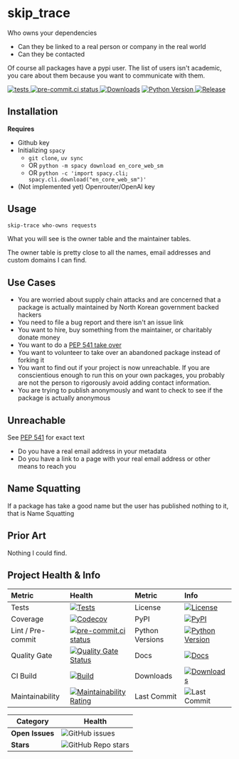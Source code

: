 # skip_trace

Who owns your dependencies

- Can they be linked to a real person or company in the real world
- Can they be contacted

Of course all packages have a pypi user. The list of users isn't academic, you care about them because you want to
communicate with them.

[![tests](https://github.com/matthewdeanmartin/skip_trace/actions/workflows/build.yml/badge.svg)
](https://github.com/matthewdeanmartin/skip_trace/actions/workflows/tests.yml)
[![pre-commit.ci status](https://results.pre-commit.ci/badge/github/matthewdeanmartin/skip_trace/main.svg)
](https://results.pre-commit.ci/latest/github/matthewdeanmartin/skip_trace/main)
[![Downloads](https://img.shields.io/pypi/dm/skip-trace)](https://pypistats.org/packages/skip-trace)
[![Python Version](https://img.shields.io/pypi/pyversions/skip-trace)
![Release](https://img.shields.io/pypi/v/skip-trace)
](https://pypi.org/project/skip-trace/)


## Installation

**Requires**

- Github key
- Initializing `spacy`
  - `git clone`, `uv sync`
  - OR `python -m spacy download en_core_web_sm`
  - OR `python -c 'import spacy.cli; spacy.cli.download("en_core_web_sm")'`
- (Not implemented yet) Openrouter/OpenAI key

## Usage

```bash
skip-trace who-owns requests
```

What you will see is the owner table and the maintainer tables.

The owner table is pretty close to all the names, email addresses and custom domains I can find.


## Use Cases

- You are worried about supply chain attacks and are concerned that a package is actually maintained by North Korean
  government backed hackers
- You need to file a bug report and there isn't an issue link
- You want to hire, buy something from the maintainer, or charitably donate money
- You want to do a [PEP 541 take over](https://peps.python.org/pep-0541/)
- You want to volunteer to take over an abandoned package instead of forking it
- You want to find out if your project is now unreachable. If you are conscientious enough to run this on your own
  packages, you probably are not the person to rigorously avoid adding contact information.
- You are trying to publish anonymously and want to check to see if the package is actually anonymous

## Unreachable

See [PEP 541](https://peps.python.org/pep-0541/) for exact text

- Do you have a real email address in your metadata
- Do you have a link to a page with your real email address or other means to reach you

## Name Squatting

If a package has take a good name but the user has published nothing to it, that is Name Squatting

## Prior Art

Nothing I could find.



## Project Health & Info

| Metric            | Health                                                                                                                                                                                                              | Metric          | Info                                                                                                                                                                                                          |
|:------------------|:--------------------------------------------------------------------------------------------------------------------------------------------------------------------------------------------------------------------|:----------------|:--------------------------------------------------------------------------------------------------------------------------------------------------------------------------------------------------------------|
| Tests             | [![Tests](https://github.com/matthewdeanmartin/skip_trace/actions/workflows/build.yml/badge.svg)](https://github.com/matthewdeanmartin/skip_trace/actions/workflows/build.yml)                                  | License         | [![License](https://img.shields.io/github/license/matthewdeanmartin/skip_trace)](https://github.com/matthewdeanmartin/skip_trace/blob/main/LICENSE.md)                                                        |
| Coverage          | [![Codecov](https://codecov.io/gh/matthewdeanmartin/skip_trace/branch/main/graph/badge.svg)](https://codecov.io/gh/matthewdeanmartin/skip_trace)                                                                | PyPI            | [![PyPI](https://img.shields.io/pypi/v/skip-trace)](https://pypi.org/project/skip-trace/)                                                                                                                     |
| Lint / Pre-commit | [![pre-commit.ci status](https://results.pre-commit.ci/badge/github/matthewdeanmartin/skip_trace/main.svg)](https://results.pre-commit.ci/latest/github/matthewdeanmartin/skip_trace/main)                      | Python Versions | [![Python Version](https://img.shields.io/pypi/pyversions/skip_trace)](https://pypi.org/project/skip_trace/)                                                                                                  |
| Quality Gate      | [![Quality Gate Status](https://sonarcloud.io/api/project_badges/measure?project=matthewdeanmartin_skip_trace\&metric=alert_status)](https://sonarcloud.io/summary/new_code?id=matthewdeanmartin_skip_trace)    | Docs            | [![Docs](https://readthedocs.org/projects/skip_trace/badge/?version=latest)](https://skip_trace.readthedocs.io/en/latest/)                                                                                    |
| CI Build          | [![Build](https://github.com/matthewdeanmartin/skip_trace/actions/workflows/build.yml/badge.svg)](https://github.com/matthewdeanmartin/skip_trace/actions/workflows/build.yml)                                  | Downloads       | [![Downloads](https://static.pepy.tech/personalized-badge/skip_trace?period=total\&units=international_system\&left_color=grey\&right_color=blue\&left_text=Downloads)](https://pepy.tech/project/skip_trace) |
| Maintainability   | [![Maintainability Rating](https://sonarcloud.io/api/project_badges/measure?project=matthewdeanmartin_skip_trace\&metric=sqale_rating)](https://sonarcloud.io/summary/new_code?id=matthewdeanmartin_skip_trace) | Last Commit     | ![Last Commit](https://img.shields.io/github/last-commit/matthewdeanmartin/skip_trace)                                                                                                                        |

| Category          | Health                                                                                                                                              
|-------------------|-----------------------------------------------------------------------------------------------------------------------------------------------------|
| **Open Issues**   | ![GitHub issues](https://img.shields.io/github/issues/matthewdeanmartin/skip_trace)                                                               |
| **Stars**         | ![GitHub Repo stars](https://img.shields.io/github/stars/matthewdeanmartin/skip_trace?style=social)                                               |
